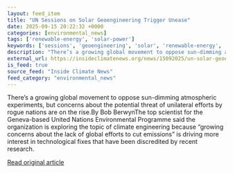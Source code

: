 ```yaml
---
layout: feed_item
title: "UN Sessions on Solar Geoengineering Trigger Unease"
date: 2025-09-15 20:22:32 +0000
categories: [environmental_news]
tags: ['renewable-energy', 'solar-power']
keywords: ['sessions', 'geoengineering', 'solar', 'renewable-energy', 'solar-power']
description: "There’s a growing global movement to oppose sun-dimming atmospheric experiments, but concerns about the potential threat of unilateral efforts by rogue natio..."
external_url: https://insideclimatenews.org/news/15092025/un-solar-geoengineering-climate-change/
is_feed: true
source_feed: "Inside Climate News"
feed_category: "environmental_news"
---
```


There’s a growing global movement to oppose sun-dimming atmospheric experiments, but concerns about the potential threat of unilateral efforts by rogue nations are on the rise.By Bob BerwynThe top scientist for the Geneva-based United Nations Environmental Programme said the organization is exploring the topic of climate engineering because “growing concerns about the lack of global efforts to cut emissions” is driving more interest in technological fixes that have been discredited by recent research.

[Read original article](https://insideclimatenews.org/news/15092025/un-solar-geoengineering-climate-change/)
